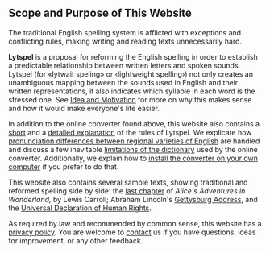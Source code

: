 ## Scope and Purpose of This Website

The traditional English spelling system is afflicted with exceptions and
conflicting rules, making writing and reading texts unnecessarily hard.

**Lytspel** is a proposal for reforming the English spelling in order to
establish a predictable relationship between written letters and spoken
sounds. Lytspel (for «lytwait speling» or ‹lightweight spelling›) not only
creates an unambiguous mapping between the sounds used in English and their
written representations, it also indicates which syllable in each word is
the stressed one. See [Idea and Motivation](/idea) for more on why this
makes sense and how it would make everyone's life easier.

In addition to the online converter found above, this website also contains
a [short](/overview) and a [detailed explanation](/rules) of the rules of
Lytspel. We explicate how [pronunciation differences between regional
varieties of English](/intl) are handled and discuss a few inevitable
[limitations of the dictionary](/limitations) used by the online converter.
Additionally, we explain how to [install the converter on your own
computer](/cli) if you prefer to do that.

This website also contains several sample texts, showing traditional and
reformed spelling side by side: the [last chapter](/sample/alice) of
*Alice's Adventures in Wonderland,* by Lewis Carroll; Abraham Lincoln's
[Gettysburg Address](/sample/gettysburg), and the [Universal Declaration of
Human Rights](/sample/udhr).

As required by law and recommended by common sense, this website has a
[privacy policy](/privacy). You are welcome to [contact](/contact) us if
you have questions, ideas for improvement, or any other feedback.
